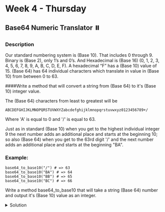 #  Week 4 - Thursday

## Base64 Numeric Translator ⏸️

### Description 
Our standard numbering system is (Base 10). That includes 0 through 9. Binary is (Base 2), only 1’s and 0’s. And Hexadecimal is (Base 16) (0, 1, 2, 3, 4, 5, 6, 7, 8, 9, A, B, C, D, E, F). A hexadecimal “F” has a (Base 10) value of 15. (Base 64) has 64 individual characters which translate in value in (Base 10) from between 0 to 63.

####Write a method that will convert a string from (Base 64) to it's (Base 10) integer value.

The (Base 64) characters from least to greatest will be

```
ABCDEFGHIJKLMNOPQRSTUVWXYZabcdefghijklmnopqrstuvwxyz0123456789+/
```
Where 'A' is equal to 0 and '/' is equal to 63.

Just as in standard (Base 10) when you get to the highest individual integer 9 the next number adds an additional place and starts at the beginning 10; so also (Base 64) when you get to the 63rd digit '/' and the next number adds an additional place and starts at the beginning "BA".

### Example:

```
base64_to_base10("/") # => 63
base64_to_base10("BA") # => 64
base64_to_base10("BB") # => 65
base64_to_base10("BC") # => 66
```

Write a method base64_to_base10 that will take a string (Base 64) number and output it's (Base 10) value as an integer.


<details>
  <summary>Solution</summary>
  
  ```js
  function base64toBase10(base64) {
    const symbols = 'ABCDEFGHIJKLMNOPQRSTUVWXYZabcdefghijklmnopqrstuvwxyz0123456789+/';
    return base64.split('').reverse().reduce((acc, el, index) => {
        acc += Math.pow(64, index) * symbols.indexOf(el);
        return acc;
    }, 0);
}
  
  ```
</details>
